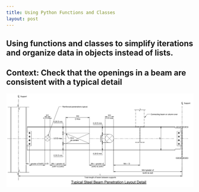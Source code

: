 ```yaml
---
title: Using Python Functions and Classes
layout: post
---
```


## Using functions and classes to simplify iterations and organize data in objects instead of lists.

## Context: Check that the openings in a beam are consistent with a typical detail

<img src="/images/class01.PNG" width="900" style="display:block; margin-left: auto; margin-right: auto;">
  
